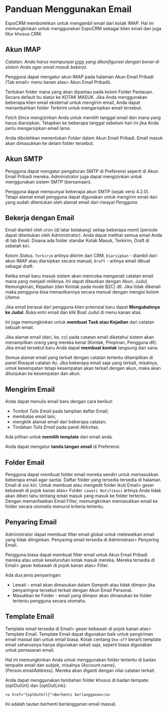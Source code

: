 # Panduan Menggunakan Email

EspoCRM membolehkan untuk mengambil email dari kotak IMAP. Hal ini memungkinkan untuk menggunakan EspoCRM sebagai klien email dan juga  fitur khusus CRM.

## Akun IMAP

*Catatan: Anda harus mempunyai [cron](https://github.com/espocrm/documentation/blob/master/administration/server-configuration.md#setup-a-crontab) yang dikonfigurasi dengan benar di sistem Anda agar email masuk bekerja.*

Pengguna dapat mengatur akun IMAP pada halaman Akun Email Pribadi (Tab email> menu kanan atas> Akun Email Pribadi).

Tentukan folder mana yang akan dipantau pada kolom Folder Pantauan. Secara default itu diatur ke KOTAK MASUK. Jika Anda menggunakan beberapa klien email eksternal untuk mengirim email, Anda dapat menambahkan folder Terkirim untuk mengarsipkan email tersebut.

*Fetch Since* mengizinkan Anda untuk memilih tanggal email dari mana yang harus diarsipkan. Tetapkan ke beberapa tanggal sebelum hari ini jika Anda perlu mengarsipkan email lama.

Anda dibolehkan menentukan *Folder* dalam Akun Email Pribadi. Email masuk akan dimasukkan ke delam folder tersebut.

## Akun SMTP

Pengguna dapat mengatur pengaturan SMTP di Preferensi seperti di Akun Email Pribadi mereka. Administrator juga dapat mengizinkan untuk menggunakan sistem SMTP (bersamaan).

Pengguna dapat mempunyai beberapa akun SMTP (sejak versi 4.2.0). Tetapi alamat email pengguna dapat digunakan untuk mengirim email dari yang sudah ditentukan oleh alamat email dari riwayat *Pengguna*.

## Bekerja dengan Email

Email diambil oleh cron (di latar belakang) setiap beberapa menit (periode dapat ditentukan oleh Administrator).
Anda dapat melihat semua email Anda di tab Email. Disana ada folder standar Kotak Masuk, Terkirim, Draft di sebelah kiri.

Kolom *Status*. `Terkirim` artinya dikirim dari CRM, `Diarsipkan` - diambil dari akun IMAP atau diarsipkan secara manual, `Draft` - artinya email dibuat sebagai draft.

Ketika email baru masuk sistem akan mencoba mengenali catatan email mana yang menjadi miliknya. Ini dapat ditautkan dengan Akun, Judul, Kemungkinan, Kejadian (dan Kontak pada mode B2C) dll. Jika tidak dikenali maka pengguna bisa menautkannya secara manual dengan mengisi kolom *Utama*.

Jika email berasal dari pengguna klien potensial baru dapat **Mengubahnya ke Judul**. Buka entri email dan klik Buat Judul di menu kanan atas.

Ini juga memungkinkan untuk **membuat Task atau Kejadian** dari catatan sebuah email.

Jika alamat email (dari, ke, cc) pada catatan email diketahui sistem akan menampilkan orang yang mereka kenal (Kontak, Pimpinan, Pengguna dll). Jika email tersebut baru Anda dapat **membuat kontak** langsung dari sana.

Semua alamat email yang terkait dengan catatan tertentu ditampilkan di panel Riwayat catatan itu. Jika beberapa email saja yang terkait, misalnya, untuk kesempatan tetapi kesempatan akan terkait dengan akun, maka akan ditunjukan ke kesempatan dan akun.

## Mengirim Email

Anda dapat menulis email baru dengan cara berikut:
* Tombol *Tulis Email* pada tampilan daftar Email;
* membalas email lain;
* mengklik alamat email dari beberapa catatan;
* Tindakan *Tulis Email* pada panel Aktivitas.

Ada pilihan untuk **memilih template** dari email anda.

Anda dapat mengatur **tanda tangan email** di Preferensi.

## Folder Email

Pengguna dapat membuat folder email mereka sendiri untuk memasukkan beberapa email agar santai. Daftar folder yang tersedia tersedia di halaman Email di sisi kiri. Untuk membuat atau mengedit folder ikuti Email> geser kebawah di pojok kanan atas> Folder. `Lewati Notifikasi` artinya Anda tidak akan diberi tahu tentang email masuk yang masuk ke folder tertentu. Dengan memanfaatkan Email Filter, memungkinkan memasukkan email ke folder secara otomatis menurut kriteria tertentu.

## Penyaring Email

Administrator dapat membuat filter email global untuk melewatkan email yang tidak diinginkan. Penyaring email tersedia di Administrasi> Penyaring Email.

Pengguna biasa dapat membuat filter email untuk Akun Email Pribadi mereka atau untuk keseluruhan kotak masuk mereka. Mereka tersedia di Email> geser kebawah di pojok kanan atas> Filter.

Ada dua jenis penyaringan:
* Lewati - email akan dimasukan dalam *Sampah* atau tidak diimpor jika penyaringna tersebut terkait dengan Akun Email Personal.
* Masukkan ke Folder - email yang diimpor akan dimasukan ke folder tertentu pengguna secara otomatis.

## Template Email

Template email tersedia di Email> geser kebawah di pojok kanan atas> Template Email. Template Email dapat digunakan baik untuk pengiriman email massal dan untuk email biasa. Kotak centang `One-off` berarti template email seharusnya hanya digunakan sekali saja, seperti biasa digunakan untuk pemasaran email.

Hal ini memungkinkan Anda untuk menggunakan folder tertentu di badan tempalte email dan subjek, misalnya {Account.name}, {Person.emailAddress}. Mereka akan diganti dengan nilai catatan terkait.

Anda dapat menggunakan tambahan folder khusus di badan tempate: {optOutUrl} dan {optOutLink}.
```
<a href="{optOutUrl}">Berhenti berlangganan</a>
```
Ini adalah tautan berhenti berlangganan email massal.
